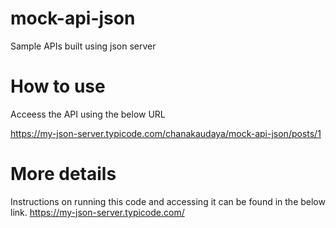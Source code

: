 # mock-api-json
Sample APIs built using json server

# How to use
Acceess the API using the below URL

https://my-json-server.typicode.com/chanakaudaya/mock-api-json/posts/1


# More details
Instructions on running this code and accessing it can be found in the below link.
https://my-json-server.typicode.com/

